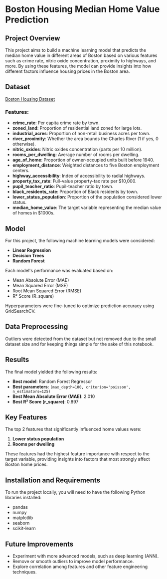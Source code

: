 # Boston Housing Median Home Value Prediction

## Project Overview
This project aims to build a machine learning model that predicts the median home value in different areas of Boston based on various features such as crime rate, nitric oxide concentration, proximity to highways, and more. By using these features, the model can provide insights into how different factors influence housing prices in the Boston area.

## Dataset
[Boston Housing Dataset](https://www.kaggle.com/datasets/krupadharamshi/bostonhousing/data)

### Features:
- **crime_rate**: Per capita crime rate by town.
- **zoned_land**: Proportion of residential land zoned for large lots.
- **industrial_acres**: Proportion of non-retail business acres per town.
- **river_proximity**: Whether the area bounds the Charles River (1 if yes, 0 otherwise).
- **nitric_oxides**: Nitric oxides concentration (parts per 10 million).
- **rooms_per_dwelling**: Average number of rooms per dwelling.
- **age_of_home**: Proportion of owner-occupied units built before 1940.
- **employment_distance**: Weighted distances to five Boston employment centers.
- **highway_accessibility**: Index of accessibility to radial highways.
- **property_tax_rate**: Full-value property-tax rate per $10,000.
- **pupil_teacher_ratio**: Pupil-teacher ratio by town.
- **black_residents_rate**: Proportion of Black residents by town.
- **lower_status_population**: Proportion of the population considered lower status.
- **median_home_value**: The target variable representing the median value of homes in $1000s.

## Model
For this project, the following machine learning models were considered:
- **Linear Regression**
- **Decision Trees**
- **Random Forest**

Each model's performance was evaluated based on:
- Mean Absolute Error (MAE)
- Mean Squared Error (MSE)
- Root Mean Squared Error (RMSE)
- R² Score (R_square)

Hyperparameters were fine-tuned to optimize prediction accuracy using GridSearchCV.

## Data Preprocessing
Outliers were detected from the dataset but not removed due to the small dataset size and for keeping things simple for the sake of this notebook.

## Results
The final model yielded the following results:
- **Best model**: Random Forest Regressor
- **Best parameters**: `(max_depth=100, criterion='poisson', n_estimators=125)`
- **Best Mean Absolute Error (MAE)**: 2.010
- **Best R² Score (r_square)**: 0.897

## Key Features
The top 2 features that significantly influenced home values were:
1. **Lower status population**
2. **Rooms per dwelling**

These features had the highest feature importance with respect to the target variable, providing insights into factors that most strongly affect Boston home prices.

## Installation and Requirements
To run the project locally, you will need to have the following Python libraries installed:
- pandas
- numpy
- matplotlib
- seaborn
- scikit-learn

## Future Improvements
- Experiment with more advanced models, such as deep learning (ANN).
- Remove or smooth outliers to improve model performance.
- Explore correlation among features and other feature engineering techniques.
